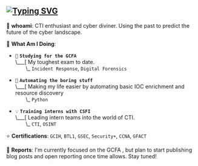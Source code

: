 ## [![Typing SVG](https://readme-typing-svg.demolab.com?font=Fira+Code&duration=2500&pause=700&color=792580&width=435&lines=Currently%3A+Practicing+cyber+divination;Currently%3A+Automating+my+spellbook;Currently%3A+Casting+Scrying+on+the+bad+guys;Currently%3A+Delving+into+forbidden+tomes+(Annual+Reports))](https://git.io/typing-svg)

👋 **whoami**: CTI enthusiast and cyber diviner. Using the past to predict the future of the cyber landscape.

🔮 **What Am I Doing**:

- `📓` **`Studying for the GCFA`**<br>
\\___[ My toughest exam to date. <br>
&nbsp;&nbsp;&nbsp;&nbsp;&nbsp;&nbsp;&nbsp;\\\_ `Incident Response`, `Digital Forensics`

- `📝` **`Automating the boring stuff`**<br>
\\___[ Making my life easier by automating basic IOC enrichment and resource discovery<br>
&nbsp;&nbsp;&nbsp;&nbsp;&nbsp;&nbsp;&nbsp;\\\_ `Python`

- `💡` **`Training interns with CSFI`**<br>
\\___[ Leading intern teams into the world of CTI.<br>
&nbsp;&nbsp;&nbsp;&nbsp;&nbsp;&nbsp;&nbsp;\\\_ `CTI`, `OSINT`

⭐ **Certifications**: `GCIH`, `BTL1`, `GSEC`, `Security+`, `CCNA`, `GFACT`

📝 **Reports**: I'm currently focused on the GCFA , but plan to start publishing blog posts and open reporting once time allows. Stay tuned!
